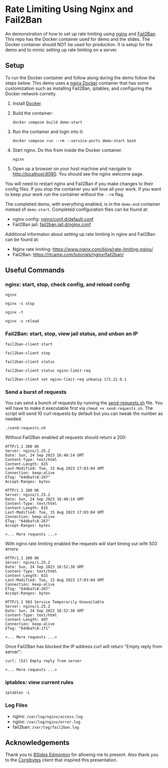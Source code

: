 # Rate Limiting Using Nginx and Fail2Ban

An demonstration of how to set up rate limiting using [nginx](https://nginx.org/) and [Fail2Ban](http://www.fail2ban.org).  This repo has the Docker container used for demo and the slides.  The Docker container should NOT be used for production.  It is setup for the demo and to mimic setting up rate limiting on a server.

## Setup

To run the Docker container and follow along during the demo follow the steps below.  This demo uses a [nginx Docker](https://hub.docker.com/_/nginx) container that has some customization such as installing Fail2Ban, iptables, and configuring the Docker network corretly.

1) Install [Docker](https://docs.docker.com/get-docker/).

2) Build the container:

    ```
    docker compose build demo-start
    ```

3) Run the container and login into it:

    ```
    docker compose run --rm --service-ports demo-start bash
    ```

4) Start nginx.  Do this from inside the Docker container.

    ```
    nginx
    ```

5) Open up a browser on your host machine and navigate to [http://localhost:8080](http://localhost:8080).  You should see the nginx welcome page.

You will need to restart nginx and Fail2Ban if you make changes to their config files.  If you stop the container you will lose all your work.  If you want to keep your work run the container without the `--rm` flag.

The completed demo, with everything enabled, is in the `demo-end` container instead of `demo-start`.  Completed configuration files can be found at:

- nginx config: [nginx/conf.d/default.conf](nginx/conf.d/default.conf)
- Fail2Ban jail: [fail2ban.jail.d/nginx.conf](fail2ban.jail.d/nginx.conf)

Additional informaton about setting up rate limiting in nginx and Fail2Ban can be found at:

- Nginx rate limiting: https://www.nginx.com/blog/rate-limiting-nginx/
- Fail2Ban: https://rtcamp.com/tutorials/nginx/fail2ban/

## Useful Commands

### nginx: start, stop, check config, and reload config

```
nginx
```

```
nginx -s stop
```

```
nginx -t
```

```
nginx -s reload
```

### Fail2Ban: start, stop, view jail status, and unban an IP

```
fail2ban-client start
```

```
fail2ban-client stop
```

```
fail2ban-client status
```

```
fail2ban-client status nginx-limit-req
```

```
fail2ban-client set nginx-limit-req unbanip 172.22.0.1
```

### Send a burst of requests

You can send a bunch of requests by running the [send-requests.sh](send-requests.sh) file.  You will have to make it executable first via `chmod +x send-requests.sh`.  The script will send 10 curl requests by default but you can tweak the number as needed.

```
./send-requests.sh
```

Without Fail2Ban enabled all requests should return a 200:

```
HTTP/1.1 200 OK
Server: nginx/1.25.2
Date: Sun, 24 Sep 2023 16:40:14 GMT
Content-Type: text/html
Content-Length: 615
Last-Modified: Tue, 15 Aug 2023 17:03:04 GMT
Connection: keep-alive
ETag: "64dbafc8-267"
Accept-Ranges: bytes

HTTP/1.1 200 OK
Server: nginx/1.25.2
Date: Sun, 24 Sep 2023 16:40:14 GMT
Content-Type: text/html
Content-Length: 615
Last-Modified: Tue, 15 Aug 2023 17:03:04 GMT
Connection: keep-alive
ETag: "64dbafc8-267"
Accept-Ranges: bytes

<... More requests ...>
```

With nginx rate limiting enabled the requests will start timing out with 503 errors:

```
HTTP/1.1 200 OK
Server: nginx/1.25.2
Date: Sun, 24 Sep 2023 16:52:30 GMT
Content-Type: text/html
Content-Length: 615
Last-Modified: Tue, 15 Aug 2023 17:03:04 GMT
Connection: keep-alive
ETag: "64dbafc8-267"
Accept-Ranges: bytes

HTTP/1.1 503 Service Temporarily Unavailable
Server: nginx/1.25.2
Date: Sun, 24 Sep 2023 16:52:30 GMT
Content-Type: text/html
Content-Length: 497
Connection: keep-alive
ETag: "64dbafc8-1f1"

<... More requests ...>
```

Once Fail2Ban has blocked the IP address curl will return "Empty reply from server":

```
curl: (52) Empty reply from server

<... More requests ...>
```

### iptables: view current rules

```
iptables -L
```

### Log Files

- nginx: `/var/log/nginx/access.log`
- nginx: `/var/log/nginx/error.log`
- fail2ban: `/var/log/fail2ban.log`

## Acknowledgements
Thank you to [BSides Edmonton](https://www.bsidesedmonton.ca/) for allowing me to present.  Also thank you to the [Corgibytes](https://corgibytes.com/) client that inspired this presentation.

